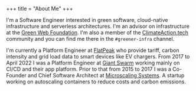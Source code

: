 +++
title = "About Me"
+++

I'm a Software Engineer interested in green software, cloud-native infrastructure and serverless architectures. I'm an advisor on infrastructure at the [Green Web Foundation](https://www.thegreenwebfoundation.org/). I'm also a member of the [ClimateAction.tech](https://climateaction.tech/) community and you can find me there in the `#greener-infra` channel.

I'm currently a Platform Engineer at [FlatPeak](https://www.flatpeak.energy/) who provide tariff, carbon intensity and grid load data to smart devices like EV chargers. From 2017 to April 2022 I was a Platform Engineer at [Giant Swarm](https://giantswarm.io) working mainly on CI/CD and their app platform. Prior to that from 2015 to 2017 I was a Co-Founder and Chief Software Architect at [Microscaling Systems](https://web.archive.org/web/20161013114349/http://microscaling.com/). A startup working on autoscaling containers to reduce costs and carbon emissions.   
